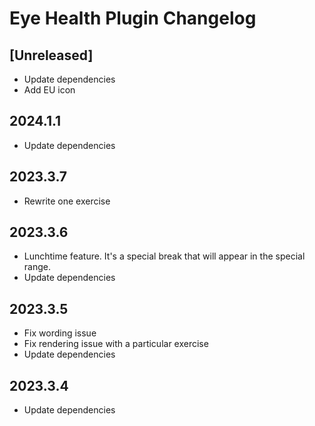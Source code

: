 <!-- Keep a Changelog guide -> https://keepachangelog.com -->

# Eye Health Plugin Changelog

## [Unreleased]

- Update dependencies
- Add EU icon

## 2024.1.1

- Update dependencies

## 2023.3.7

- Rewrite one exercise

## 2023.3.6

- Lunchtime feature. It's a special break that will appear in the special range.
- Update dependencies

## 2023.3.5

- Fix wording issue
- Fix rendering issue with a particular exercise
- Update dependencies

## 2023.3.4

- Update dependencies
